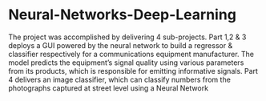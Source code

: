 # Neural-Networks-Deep-Learning
The project was accomplished by delivering 4 sub-projects. Part 1,2 &amp; 3 deploys a GUI powered by the neural network to build a regressor &amp; classifier respectively for a communications equipment manufacturer. The model predicts the equipment’s signal quality using various parameters from its products, which is responsible for emitting informative signals. Part 4 delivers an image classifier, which can classify numbers from the photographs captured at street level using a Neural Network
